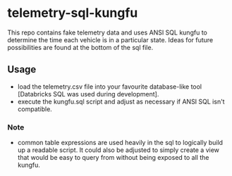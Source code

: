 # telemetry-sql-kungfu

This repo contains fake telemetry data and uses ANSI SQL kungfu to determine the time each vehicle is in a particular state. Ideas for future possibilities are found at the bottom of the sql file.

## Usage

- load the telemetry.csv file into your favourite database-like tool [Databricks SQL was used during development].
- execute the kungfu.sql script and adjust as necessary if ANSI SQL isn't compatible.

### Note

- common table expressions are used heavily in the sql to logically build up a readable script. It could also be adjusted to simply create a view that would be easy to query from without being exposed to all the kungfu.
